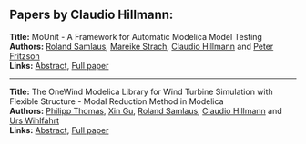 <h2>Papers by Claudio Hillmann:</h2>
<p>
<b>Title:</b> MoUnit - A Framework for Automatic Modelica Model Testing<br />
<b>Authors:</b> <a href="../authors/author_267.html">Roland Samlaus</a>, <a href="../authors/author_293.html">Mareike Strach</a>, <a href="../authors/author_134.html">Claudio Hillmann</a> and <a href="../authors/author_97.html">Peter Fritzson</a><br />
<b>Links:</b> <a href="../abstracts/abstract_59.pdf">Abstract</a>, <a href="../submissions/ECP14096549_SamlausStrachHillmannFritzson.pdf">Full paper</a>
</p>
<hr />
<p>
<b>Title:</b> The OneWind Modelica Library for Wind Turbine Simulation with Flexible Structure - Modal Reduction Method in Modelica<br />
<b>Authors:</b> <a href="../authors/author_307.html">Philipp Thomas</a>, <a href="../authors/author_121.html">Xin Gu</a>, <a href="../authors/author_267.html">Roland Samlaus</a>, <a href="../authors/author_134.html">Claudio Hillmann</a> and <a href="../authors/author_338.html">Urs Wihlfahrt</a><br />
<b>Links:</b> <a href="../abstracts/abstract_99.pdf">Abstract</a>, <a href="../submissions/ECP14096939_ThomasGuSamlausHillmannWihlfahrt.pdf">Full paper</a>
</p>